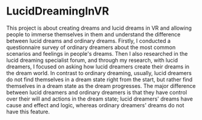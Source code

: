 # LucidDreamingInVR

This project is about creating dreams and lucid dreams in VR and allowing people to immerse themselves in them and understand the difference between lucid dreams and ordinary dreams. 
Firstly, I conducted a questionnaire survey of ordinary dreamers about the most common scenarios and feelings in people's dreams. Then I also researched in the lucid dreaming specialist forum, and through my research, with lucid dreamers, I focused on asking how lucid dreamers create their dreams in the dream world. 
In contrast to ordinary dreaming, usually, lucid dreamers do not find themselves in a dream state right from the start, but rather find themselves in a dream state as the dream progresses. 
The major difference between lucid dreamers and ordinary dreamers is that they have control over their will and actions in the dream state; lucid dreamers' dreams have cause and effect and logic, whereas ordinary dreamers' dreams do not have this feature.

